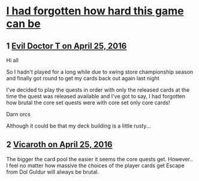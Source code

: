 # [I had forgotten how hard this game can be](https://community.fantasyflightgames.com/topic/218219-i-had-forgotten-how-hard-this-game-can-be/)

## 1 [Evil Doctor T on April 25, 2016](https://community.fantasyflightgames.com/topic/218219-i-had-forgotten-how-hard-this-game-can-be/?do=findComment&comment=2184922)

Hi all

So I hadn't played for a long while due to xwing store championship season and finally got round to get my cards back out again last night

I've decided to play the quests in order with only the released cards at the time the quest was released available and I've got to say, I had forgotten how brutal the core set quests were with core set only core cards!

Darn orcs

Although it could be that my deck building is a little rusty...

## 2 [Vicaroth on April 25, 2016](https://community.fantasyflightgames.com/topic/218219-i-had-forgotten-how-hard-this-game-can-be/?do=findComment&comment=2185074)

The bigger the card pool the easier it seems the core quests get. However.. I feel no matter how massive the choices of the player cards get Escape from Dol Guldur will always be brutal. 

